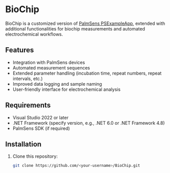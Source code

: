 # BioChip

BioChip is a customized version of [PalmSens PSExampleApp](https://github.com/PalmSens/PSExampleApp), extended with additional functionalities for biochip measurements and automated electrochemical workflows.

## Features
- Integration with PalmSens devices
- Automated measurement sequences
- Extended parameter handling (incubation time, repeat numbers, repeat intervals, etc.)
- Improved data logging and sample naming
- User-friendly interface for electrochemical analysis

## Requirements
- Visual Studio 2022 or later
- .NET Framework (specify version, e.g., .NET 6.0 or .NET Framework 4.8)
- PalmSens SDK (if required)

## Installation
1. Clone this repository:
   ```bash
   git clone https://github.com/<your-username>/BioChip.git
